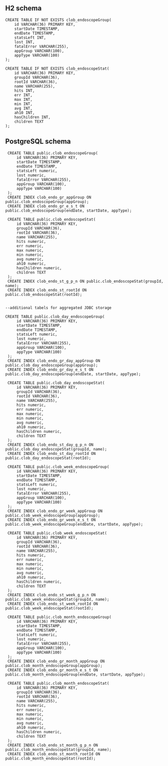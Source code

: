 H2 schema
---------

    CREATE TABLE IF NOT EXISTS clob_endoscopeGroup(
        id VARCHAR(36) PRIMARY KEY, 
        startDate TIMESTAMP, 
        endDate TIMESTAMP, 
        statsLeft INT, 
        lost INT, 
        fatalError VARCHAR(255),
        appGroup VARCHAR(100),
        appType VARCHAR(100)
    );
                    
    CREATE TABLE IF NOT EXISTS clob_endoscopeStat(
        id VARCHAR(36) PRIMARY KEY, 
        groupId VARCHAR(36), 
        rootId VARCHAR(36), 
        name VARCHAR(255), 
        hits INT, 
        err INT, 
        max INT, 
        min INT, 
        avg INT, 
        ah10 INT, 
        hasChildren INT,
        children TEXT
    );
     
PostgreSQL schema
-----------------
     CREATE TABLE public.clob_endoscopeGroup(
         id VARCHAR(36) PRIMARY KEY, 
         startDate TIMESTAMP, 
         endDate TIMESTAMP, 
         statsLeft numeric, 
         lost numeric, 
         fatalError VARCHAR(255),
         appGroup VARCHAR(100),
         appType VARCHAR(100)
     );    
     CREATE INDEX clob_endo_gr_appGroup ON public.clob_endoscopeGroup(appGroup);
     CREATE INDEX clob_endo_gr_e_s_t ON public.clob_endoscopeGroup(endDate, startDate, appType);
                     
     CREATE TABLE public.clob_endoscopeStat(
         id VARCHAR(36) PRIMARY KEY, 
         groupId VARCHAR(36), 
         rootId VARCHAR(36), 
         name VARCHAR(255), 
         hits numeric, 
         err numeric, 
         max numeric, 
         min numeric, 
         avg numeric, 
         ah10 numeric, 
         hasChildren numeric,
         children TEXT
     );
     CREATE INDEX clob_endo_st_g_p_n ON public.clob_endoscopeStat(groupId, name);
     CREATE INDEX clob_endo_st_rootId ON public.clob_endoscopeStat(rootId);


    --additional tabels for aggregated JDBC storage

    CREATE TABLE public.clob_day_endoscopeGroup(
         id VARCHAR(36) PRIMARY KEY, 
         startDate TIMESTAMP, 
         endDate TIMESTAMP, 
         statsLeft numeric, 
         lost numeric, 
         fatalError VARCHAR(255),
         appGroup VARCHAR(100),
         appType VARCHAR(100)
     );
     CREATE INDEX clob_endo_gr_day_appGroup ON public.clob_day_endoscopeGroup(appGroup);
     CREATE INDEX clob_endo_gr_day_e_s_t ON public.clob_day_endoscopeGroup(endDate, startDate, appType);
                     
     CREATE TABLE public.clob_day_endoscopeStat(
         id VARCHAR(36) PRIMARY KEY, 
         groupId VARCHAR(36), 
         rootId VARCHAR(36), 
         name VARCHAR(255), 
         hits numeric, 
         err numeric, 
         max numeric, 
         min numeric, 
         avg numeric, 
         ah10 numeric, 
         hasChildren numeric,
         children TEXT
     );
     CREATE INDEX clob_endo_st_day_g_p_n ON public.clob_day_endoscopeStat(groupId, name);
     CREATE INDEX clob_endo_st_day_rootId ON public.clob_day_endoscopeStat(rootId);
     
     CREATE TABLE public.clob_week_endoscopeGroup(
         id VARCHAR(36) PRIMARY KEY, 
         startDate TIMESTAMP, 
         endDate TIMESTAMP, 
         statsLeft numeric, 
         lost numeric, 
         fatalError VARCHAR(255),
         appGroup VARCHAR(100),
         appType VARCHAR(100)
     );
     CREATE INDEX clob_endo_gr_week_appGroup ON public.clob_week_endoscopeGroup(appGroup);
     CREATE INDEX clob_endo_gr_week_e_s_t ON public.clob_week_endoscopeGroup(endDate, startDate, appType);
                     
     CREATE TABLE public.clob_week_endoscopeStat(
         id VARCHAR(36) PRIMARY KEY, 
         groupId VARCHAR(36), 
         rootId VARCHAR(36), 
         name VARCHAR(255), 
         hits numeric, 
         err numeric, 
         max numeric, 
         min numeric, 
         avg numeric, 
         ah10 numeric, 
         hasChildren numeric,
         children TEXT
     );
     CREATE INDEX clob_endo_st_week_g_p_n ON public.clob_week_endoscopeStat(groupId, name);
     CREATE INDEX clob_endo_st_week_rootId ON public.clob_week_endoscopeStat(rootId);
     
     CREATE TABLE public.clob_month_endoscopeGroup(
         id VARCHAR(36) PRIMARY KEY, 
         startDate TIMESTAMP, 
         endDate TIMESTAMP, 
         statsLeft numeric, 
         lost numeric, 
         fatalError VARCHAR(255),
         appGroup VARCHAR(100),
         appType VARCHAR(100)
     );
     CREATE INDEX clob_endo_gr_month_appGroup ON public.clob_month_endoscopeGroup(appGroup);
     CREATE INDEX clob_endo_gr_month_e_s_t ON public.clob_month_endoscopeGroup(endDate, startDate, appType);
                     
     CREATE TABLE public.clob_month_endoscopeStat(
         id VARCHAR(36) PRIMARY KEY, 
         groupId VARCHAR(36), 
         rootId VARCHAR(36), 
         name VARCHAR(255), 
         hits numeric, 
         err numeric, 
         max numeric, 
         min numeric, 
         avg numeric, 
         ah10 numeric, 
         hasChildren numeric,
         children TEXT
     );
     CREATE INDEX clob_endo_st_month_g_p_n ON public.clob_month_endoscopeStat(groupId, name);
     CREATE INDEX clob_endo_st_month_rootId ON public.clob_month_endoscopeStat(rootId);
